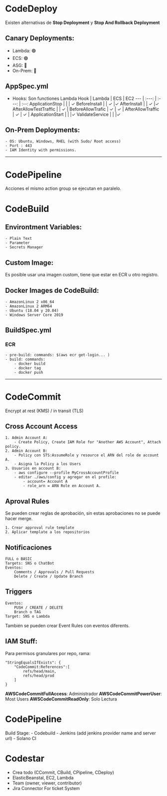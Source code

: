 # CodeDeploy

Existen alternativas de **Stop Deployment** y **Stop And Rollback Deployment**


## Canary Deployments:
  - Lambda: 🟢
  - ECS: 🟢
  - ASG: 🔴
  - On-Prem: 🔴

## AppSpec.yml
  - Hooks: Son functiones Lambda
    Hook | Lambda | ECS | EC2
    --- | :---: | :---: | :--:
    ApplicationStop |  |  | ✓
    BeforeInstall |  | ✓ |✓
    AfterInstall |  | ✓ |✓
    AfterAllowTestTraffic |  | ✓ |
    BeforeAllowTrafic | ✓ | ✓ |
    AfterAllowTraffic | ✓ | ✓ |
    ApplicationStart |  |  |✓
    ValidateService |  |  |✓

## On-Prem Deployments:

    - OS: Ubuntu, Windows, RHEL (with Sudo/ Root access)
    - Port : 443
    - IAM Identity with permissions.
___
# CodePipeline

Acciones el mismo action group se ejecutan en paralelo.


# CodeBuild

## Environtment Variables:
    - Plain Text
    - Parameter
    - Secrets Manager

## Custom Image: 

Es posible usar una imagen custom, tiene que estar en ECR u otro registro.

## Docker Images de CodeBuild:
    - AmazonLinux 2 x86_64
    - AmazonLinux 2 ARM64
    - Ubuntu (18.04 y 20.04)
    - Windows Server Core 2019

## BuildSpec.yml 
### ECR
    - pre-build: commands: $(aws ecr get-login... )
    - build: commands: 
        - docker build
        - docker tag
        - docker push

___
# CodeCommit

Encrypt at rest (KMS) / in transit (TLS)

## Cross Account Access
    1. Admin Account A:
        - Create Policy, Create IAM Role for "Another AWS Account", Attach policy.
    2. Admin Account B:
        - Policy con STS:AssumeRole y resource el ARN del role de account A.
        - Asigna la Policy a los Users 
    3. Usuarios en account B:
        - aws configure --profile MyCrossAccountProfile
        - editar ./aws/config y agregar en el profile:
            - account= Account A
            - role_arn = ARN Role en Account A.


## Aproval Rules
Se pueden crear reglas de aprobación, sin estas aprobaciones no se puede hacer merge.

    1. Crear approval rule template
    2. Aplicar template a los repositorios


## Notificaciones
    FULL o BASIC
    Targets: SNS o ChatBot
    Eventos: 
        Comments / Approvals / Pull Requests
        Delete / Create / Update Branch


## Triggers
    Eventos: 
        PUSH / CREATE / DELETE 
        Branch o TAG
    Target: SNS o Lambda

También se pueden crear Event Rules con eventos diferents.

## IAM Stuff:
Para permisos granulares por repo, rama:

    "StringEqualsIfExists": {
        "CodeCommit:References":[
            refs/head/main,
            refs/head/prod
        ]
    } 

**AWSCodeCommitFullAccess**: Administrador
**AWSCodeCommitPowerUser**: Most Users
**AWSCodeCommitReadOnly**: Solo Lectura


# CodePipeline

Build Stage:
    - Codebuild
    - Jenkins (add jenkins provider name and server url)
    - Solano CI


# Codestar

- Crea todo (CCommit, CBuild, CPipeline, CDeploy)
- ElasticBeanstal, EC2, Lambda
- Team (owner, viewer, contributor)
- Jira Connector For ticket System
